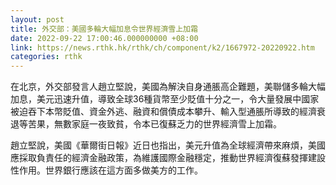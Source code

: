 ```yaml
---
layout: post
title: 外交部：美國多輪大幅加息令世界經濟雪上加霜
date: 2022-09-22 17:00:46.000000000 +08:00
link: https://news.rthk.hk/rthk/ch/component/k2/1667972-20220922.htm
categories: rthk
---
```


在北京，外交部發言人趙立堅說，美國為解決自身通脹高企難題，美聯儲多輪大幅加息，美元迅速升值，導致全球36種貨幣至少貶值十分之一，令大量發展中國家被迫吞下本幣貶值、資金外逃、融資和償債成本攀升、輸入型通脹所導致的經濟衰退等苦果，無數家庭一夜致貧，令本已復蘇乏力的世界經濟雪上加霜。

趙立堅說，美國《華爾街日報》近日也指出，美元升值為全球經濟帶來麻煩，美國應採取負責任的經濟金融政策，為維護國際金融穩定，推動世界經濟復蘇發揮建設性作用。世界銀行應該在這方面多做美方的工作。
